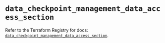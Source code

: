 # `data_checkpoint_management_data_access_section`

Refer to the Terraform Registry for docs: [`data_checkpoint_management_data_access_section`](https://registry.terraform.io/providers/checkpointsw/checkpoint/2.11.0/docs/data-sources/management_data_access_section).
